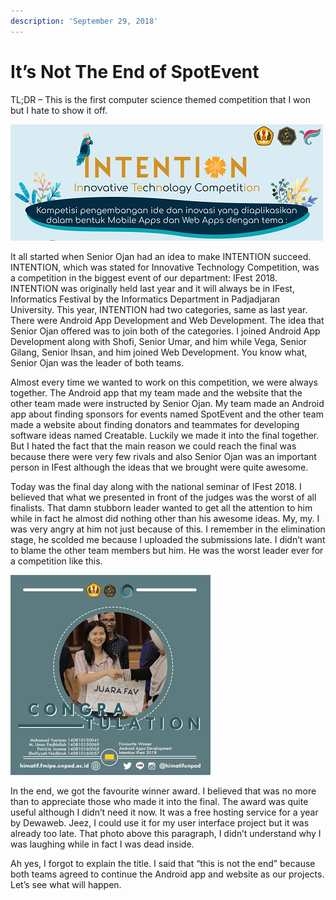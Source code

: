 ```yaml
---
description: 'September 29, 2018'
---
```


# It’s Not The End of SpotEvent

TL;DR – This is the first computer science themed competition that I won but I hate to show it off.

![](../../.gitbook/assets/beuwdnh1.png)

It all started when Senior Ojan had an idea to make INTENTION succeed. INTENTION, which was stated for Innovative Technology Competition, was a competition in the biggest event of our department: IFest 2018. INTENTION was originally held last year and it will always be in IFest, Informatics Festival by the Informatics Department in Padjadjaran University. This year, INTENTION had two categories, same as last year. There were Android App Development and Web Development. The idea that Senior Ojan offered was to join both of the categories. I joined Android App Development along with Shofi, Senior Umar, and him while Vega, Senior Gilang, Senior Ihsan, and him joined Web Development. You know what, Senior Ojan was the leader of both teams.

Almost every time we wanted to work on this competition, we were always together. The Android app that my team made and the website that the other team made were instructed by Senior Ojan. My team made an Android app about finding sponsors for events named SpotEvent and the other team made a website about finding donators and teammates for developing software ideas named Creatable. Luckily we made it into the final together. But I hated the fact that the main reason we could reach the final was because there were very few rivals and also Senior Ojan was an important person in IFest although the ideas that we brought were quite awesome.

Today was the final day along with the national seminar of IFest 2018. I believed that what we presented in front of the judges was the worst of all finalists. That damn stubborn leader wanted to get all the attention to him while in fact he almost did nothing other than his awesome ideas. My, my. I was very angry at him not just because of this. I remember in the elimination stage, he scolded me because I uploaded the submissions late. I didn’t want to blame the other team members but him. He was the worst leader ever for a competition like this.

![](../../.gitbook/assets/n6g2csqus_.jpg)

In the end, we got the favourite winner award. I believed that was no more than to appreciate those who made it into the final. The award was quite useful although I didn’t need it now. It was a free hosting service for a year by Dewaweb. Jeez, I could use it for my user interface project but it was already too late. That photo above this paragraph, I didn’t understand why I was laughing while in fact I was dead inside.

Ah yes, I forgot to explain the title. I said that “this is not the end” because both teams agreed to continue the Android app and website as our projects. Let’s see what will happen.


